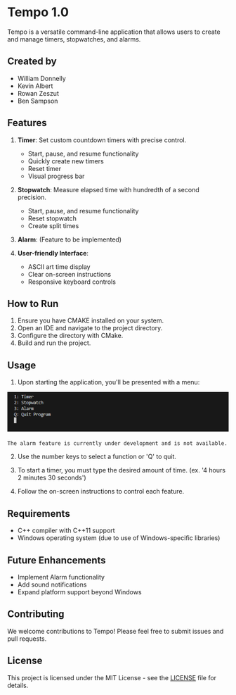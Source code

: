 # Tempo 1.0

Tempo is a versatile command-line application that allows users to create and manage timers, stopwatches, and alarms.

## Created by
- William Donnelly
- Kevin Albert
- Rowan Zeszut
- Ben Sampson

## Features

1. **Timer**: Set custom countdown timers with precise control.
   - Start, pause, and resume functionality
   - Quickly create new timers
   - Reset timer
   - Visual progress bar

2. **Stopwatch**: Measure elapsed time with hundredth of a second precision.
   - Start, pause, and resume functionality
   - Reset stopwatch
   - Create split times

3. **Alarm**: (Feature to be implemented)

4. **User-friendly Interface**: 
   - ASCII art time display
   - Clear on-screen instructions
   - Responsive keyboard controls

## How to Run

1. Ensure you have CMAKE installed on your system.
2. Open an IDE and navigate to the project directory.
3. Configure the directory with CMake.
4. Build and run the project.

## Usage

1. Upon starting the application, you'll be presented with a menu:

![Start up](./startup.png)

```The alarm feature is currently under development and is not available.```

2. Use the number keys to select a function or 'Q' to quit.

1. To start a timer, you must type the desired amount of time. (ex. '4 hours 2 minutes 30 seconds')

3. Follow the on-screen instructions to control each feature.

## Requirements

- C++ compiler with C++11 support
- Windows operating system (due to use of Windows-specific libraries)

## Future Enhancements

- Implement Alarm functionality
- Add sound notifications
- Expand platform support beyond Windows

## Contributing

We welcome contributions to Tempo! Please feel free to submit issues and pull requests.

## License

This project is licensed under the MIT License - see the [LICENSE](../LICENSE) file for details.